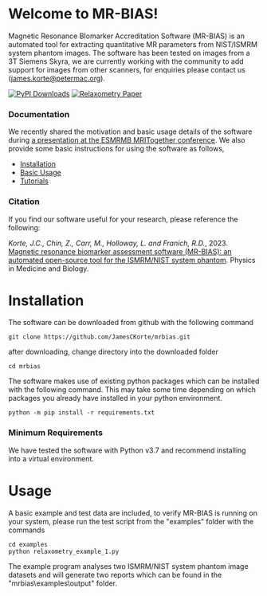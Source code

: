 # Welcome to MR-BIAS!
Magnetic Resonance BIomarker Accreditation Software (MR-BIAS) is an automated tool for extracting quantitative MR parameters from NIST/ISMRM system phantom images. The software has been tested on images from a 3T Siemens Skyra, we are currently working with the community to add support for images from other scanners, for enquiries please contact us (james.korte@petermac.org). 

[![PyPI Downloads](https://img.shields.io/pypi/dm/mrbias.svg?label=PyPI%20downloads)](
https://pypi.org/project/mrbias/)
[![Relaxometry Paper](https://img.shields.io/badge/DOI-10.1088%2F1361--6560%2Facbcbb-blue)](
https://doi.org/10.1088/1361-6560/acbcbb)

### Documentation
We recently shared the motivation and basic usage details of the software during [a presentation at the ESMRMB MRITogether conference](https://www.youtube.com/watch?v=QgFzDnjO4Jw&list=PLeDygc8TN_J65c0jM0ms__diTMylbEk9l&index=14&t=18m14s). We also provide some basic instructions for using the software as follows, 
- [Installation](./README.md#installation)
- [Basic Usage](./README.md#usage)
- [Tutorials](./documentation/tutorials.md)


### Citation
If you find our software useful for your research, please reference the following:

*Korte, J.C., Chin, Z., Carr, M., Holloway, L. and Franich, R.D.*, 2023. [Magnetic resonance biomarker assessment software (MR-BIAS): an automated open-source tool for the ISMRM/NIST system phantom](https://iopscience.iop.org/article/10.1088/1361-6560/acbcbb). Physics in Medicine and Biology.


# Installation
The software can be downloaded from github with the following command
```
git clone https://github.com/JamesCKorte/mrbias.git
```
after downloading, change directory into the downloaded folder
```
cd mrbias
```
The software makes use of existing python packages which can be installed with the following command. This may take some time depending on which packages you already have installed in your python environment.
```
python -m pip install -r requirements.txt
```

### Minimum Requirements
We have tested the software with Python v3.7 and recommend installing into a virtual environment.

# Usage
A basic example and test data are included, to verify MR-BIAS is running on your system, please run the test script from the "examples" folder with the commands
```
cd examples
python relaxometry_example_1.py
```
The example program analyses two ISMRM/NIST system phantom image datasets and will generate two reports which can be found in the "mrbias\examples\output" folder. 










